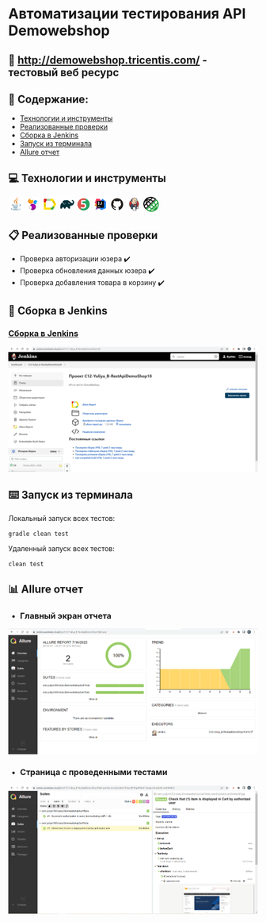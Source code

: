 # Автоматизации тестирования API Demowebshop
## :link: <a target="_blank" href="http://demowebshop.tricentis.com/">http://demowebshop.tricentis.com/ - тестовый веб ресурс</a>

## :page_with_curl: Содержание:

- <a href="#computer-сode_stack">Технологии и инструменты</a>
- <a href="#clipboard-реализованные-проверки">Реализованные проверки</a>
- <a href="#robot-сборки-в-Jenkins">Сборка в Jenkins</a>
- <a href="#keyboard-запуск-из-терминала">Запуск из терминала</a>
- <a href="#bar_chart-allure-отчет">Allure отчет</a>

## :computer: Технологии и инструменты
<p align="left">
<img width="6%" title="Java" src="images/logo/Java.svg">
<img width="6%" title="Selenide" src="images/logo/Selenide.svg">
<img width="6%" title="Allure Report" src="images/logo/Allure_Report.svg">
<img width="6%" title="Gradle" src="images/logo/Gradle.svg">
<img width="6%" title="JUnit5" src="images/logo/JUnit5.svg">
<img width="6%" title="IntelliJ IDEA" src="images/logo/Intelij_IDEA.svg">
<img width="6%" title="GitHub" src="images/logo/GitHub.svg">
<img width="6%" title="Jenkins" src="images/logo/Jenkins.svg">
<img width="6%" title="Rest Assured" src="images/logo/Rest_assured.png">
</p>

## :clipboard: Реализованные проверки
- Проверка авторизации юзера :heavy_check_mark:
- Проверка обновления данных юзера :heavy_check_mark:
- Проверка добавления товара в корзину :heavy_check_mark:

## :robot: Сборка в Jenkins
### <a target="_blank" href="https://jenkins.autotests.cloud/job/C12-Yuliya_B-RestApiDemoShop18/">Cборка в Jenkins</a>
<p align="center">
<img title="Jenkins Dashboard" src="images/screenshots/jenkins-dashboard.png">
</p>

## :keyboard: Запуск из терминала
Локальный запуск всех тестов:
```
gradle clean test
```
Удаленный запуск всех тестов:
```
clean test
```
  
## :bar_chart: Allure отчет
- ### Главный экран отчета
<p align="center">
<img title="Allure Overview Dashboard" src="images/screenshots/allure-main-page.png">
</p>

- ### Страница с проведенными тестами
<p align="center">
<img title="Allure Test Page" src="images/screenshots/allure-test-page.png">
</p>
